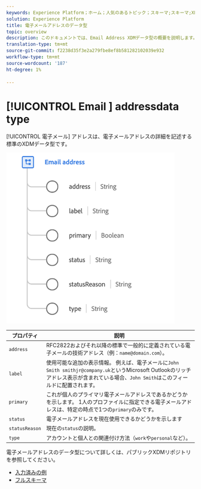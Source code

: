 ```yaml
---
keywords: Experience Platform；ホーム；人気のあるトピック；スキーマ;スキーマ;XDM；フィールド；スキーマ;スキーマ；電子メールアドレス；xdm:emailAddress；電子メール；電子メールアドレス；データ型；データ型；
solution: Experience Platform
title: 電子メールアドレスのデータ型
topic: overview
description: このドキュメントでは、Email Address XDMデータ型の概要を説明します。
translation-type: tm+mt
source-git-commit: f2238d35f3e2a279fbe8ef8b581282102039e932
workflow-type: tm+mt
source-wordcount: '187'
ht-degree: 1%

---
```



# [!UICONTROL Email ] addressdata type

[!UICONTROL 電子メール] アドレスは、電子メールアドレスの詳細を記述する標準のXDMデータ型です。

<img src="../images/data-types/email-address.png" width="450" /><br />

| プロパティ | 説明 |
| --- | --- |
| `address` | RFC2822およびそれ以降の標準で一般的に定義されている電子メールの技術アドレス（例：`name@domain.com`）。 |
| `label` | 使用可能な追加の表示情報。 例えば、電子メールに`John Smith smithjr@company.uk`というMicrosoft Outlookのリッチアドレス表示が含まれている場合、`John Smith`はこのフィールドに配置されます。 |
| `primary` | これが個人のプライマリ電子メールアドレスであるかどうかを示します。 1人のプロファイルに指定できる電子メールアドレスは、特定の時点で1つの`primary`のみです。 |
| `status` | 電子メールアドレスを現在使用できるかどうかを示します |
| `statusReason` | 現在の`status`の説明。 |
| `type` | アカウントと個人との関連付け方法（`work`や`personal`など）。 |


電子メールアドレスのデータ型について詳しくは、パブリックXDMリポジトリを参照してください。

* [入力済みの例](https://github.com/adobe/xdm/blob/master/components/datatypes/emailaddress.example.1.json)
* [フルスキーマ](https://github.com/adobe/xdm/blob/master/components/datatypes/emailaddress.schema.json)